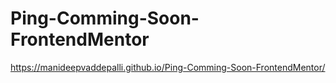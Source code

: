 # Ping-Comming-Soon-FrontendMentor
https://manideepvaddepalli.github.io/Ping-Comming-Soon-FrontendMentor/
